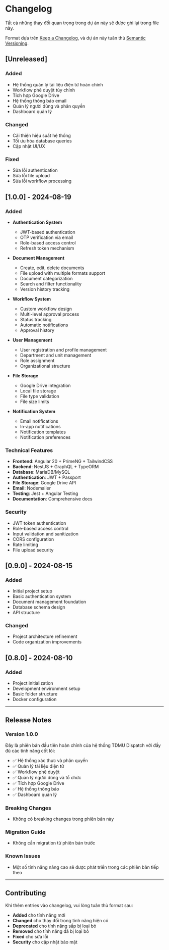 # Changelog

Tất cả những thay đổi quan trọng trong dự án này sẽ được ghi lại trong file này.

Format dựa trên [Keep a Changelog](https://keepachangelog.com/en/1.0.0/),
và dự án này tuân thủ [Semantic Versioning](https://semver.org/spec/v2.0.0.html).

## [Unreleased]

### Added
- Hệ thống quản lý tài liệu điện tử hoàn chỉnh
- Workflow phê duyệt tùy chỉnh
- Tích hợp Google Drive
- Hệ thống thông báo email
- Quản lý người dùng và phân quyền
- Dashboard quản lý

### Changed
- Cải thiện hiệu suất hệ thống
- Tối ưu hóa database queries
- Cập nhật UI/UX

### Fixed
- Sửa lỗi authentication
- Sửa lỗi file upload
- Sửa lỗi workflow processing

## [1.0.0] - 2024-08-19

### Added
- **Authentication System**
  - JWT-based authentication
  - OTP verification via email
  - Role-based access control
  - Refresh token mechanism

- **Document Management**
  - Create, edit, delete documents
  - File upload with multiple formats support
  - Document categorization
  - Search and filter functionality
  - Version history tracking

- **Workflow System**
  - Custom workflow design
  - Multi-level approval process
  - Status tracking
  - Automatic notifications
  - Approval history

- **User Management**
  - User registration and profile management
  - Department and unit management
  - Role assignment
  - Organizational structure

- **File Storage**
  - Google Drive integration
  - Local file storage
  - File type validation
  - File size limits

- **Notification System**
  - Email notifications
  - In-app notifications
  - Notification templates
  - Notification preferences

### Technical Features
- **Frontend**: Angular 20 + PrimeNG + TailwindCSS
- **Backend**: NestJS + GraphQL + TypeORM
- **Database**: MariaDB/MySQL
- **Authentication**: JWT + Passport
- **File Storage**: Google Drive API
- **Email**: Nodemailer
- **Testing**: Jest + Angular Testing
- **Documentation**: Comprehensive docs

### Security
- JWT token authentication
- Role-based access control
- Input validation and sanitization
- CORS configuration
- Rate limiting
- File upload security

## [0.9.0] - 2024-08-15

### Added
- Initial project setup
- Basic authentication system
- Document management foundation
- Database schema design
- API structure

### Changed
- Project architecture refinement
- Code organization improvements

## [0.8.0] - 2024-08-10

### Added
- Project initialization
- Development environment setup
- Basic folder structure
- Docker configuration

---

## Release Notes

### Version 1.0.0
Đây là phiên bản đầu tiên hoàn chỉnh của hệ thống TDMU Dispatch với đầy đủ các tính năng cốt lõi:

- ✅ Hệ thống xác thực và phân quyền
- ✅ Quản lý tài liệu điện tử
- ✅ Workflow phê duyệt
- ✅ Quản lý người dùng và tổ chức
- ✅ Tích hợp Google Drive
- ✅ Hệ thống thông báo
- ✅ Dashboard quản lý

### Breaking Changes
- Không có breaking changes trong phiên bản này

### Migration Guide
- Không cần migration từ phiên bản trước

### Known Issues
- Một số tính năng nâng cao sẽ được phát triển trong các phiên bản tiếp theo

---

## Contributing

Khi thêm entries vào changelog, vui lòng tuân thủ format sau:

- **Added** cho tính năng mới
- **Changed** cho thay đổi trong tính năng hiện có
- **Deprecated** cho tính năng sắp bị loại bỏ
- **Removed** cho tính năng đã bị loại bỏ
- **Fixed** cho sửa lỗi
- **Security** cho cập nhật bảo mật
